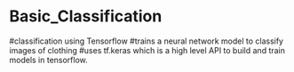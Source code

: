 # Basic_Classification
#classification using Tensorflow
#trains a neural network model to classify images of clothing
#uses tf.keras which is a high level API to build and train models in tensorflow.
